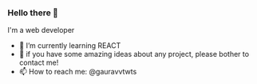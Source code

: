 ### Hello there 👋
  I'm a web developer

- 🌱 I’m currently learning REACT
- 👯 if you have some amazing ideas about any project, please bother to contact me!
- 📫 How to reach me: @gauravvtwts

<!--
**GauravBurande/GauravBurande** is a ✨ _special_ ✨ repository because its `README.md` (this file) appears on your GitHub profile.

Here are some ideas to get you started:

- 🔭 I’m currently working on ...
- 🤔 I’m looking for help with ...
- 💬 Ask me about ... 
- 😄 Pronouns: ...
- ⚡ Fun fact: ...
-->
